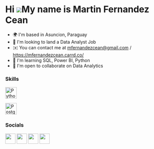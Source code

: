 Hi ![](https://user-images.githubusercontent.com/18350557/176309783-0785949b-9127-417c-8b55-ab5a4333674e.gif)My name is Martin Fernandez Cean
=============================================================================================================================================

* 🌍  I'm based in Asuncion, Paraguay
* 🔭  I'm looking to land a Data Analyst Job
* ✉️  You can contact me at [mfernandezcean@gmail.com](mailto:mfernandezcean@gmail.com) / https://mfernandezcean.carrd.co/ 
* 🧠  I'm learning SQL, Power BI, Python
* 🤝  I'm open to collaborate on Data Analytics

### Skills

<p align="left">
<a href="https://www.python.org/" target="_blank" rel="noreferrer"><img src="https://raw.githubusercontent.com/danielcranney/readme-generator/main/public/icons/skills/python-colored.svg" width="36" height="36" alt="Python" /></a>

<a href="https://www.postgresql.org/" target="_blank" rel="noreferrer"><img src="https://raw.githubusercontent.com/danielcranney/readme-generator/main/public/icons/skills/postgresql-colored.svg" width="36" height="36" alt="PostgreSQL" /></a>
</p>

### Socials

<p align="left"> <a href="https://discord.com/users/mfernandezcean" target="_blank" rel="noreferrer"><img src="https://raw.githubusercontent.com/danielcranney/readme-generator/main/public/icons/socials/discord.svg" width="32" height="32" /></a> <a href="https://www.linkedin.com/in/mfernandezcean\" target="_blank" rel="noreferrer"><img src="https://raw.githubusercontent.com/danielcranney/readme-generator/main/public/icons/socials/linkedin.svg" width="32" height="32" /></a> <a href="https://https://testermfc.carrd.co/" target="_blank" rel="noreferrer"><img src="https://raw.githubusercontent.com/danielcranney/readme-generator/main/public/icons/socials/rss.svg" width="32" height="32" /></a> <a href="https://www.twitter.com/mfernandezcean" target="_blank" rel="noreferrer"><img src="https://raw.githubusercontent.com/danielcranney/readme-generator/main/public/icons/socials/twitter.svg" width="32" height="32" /></a></p>
